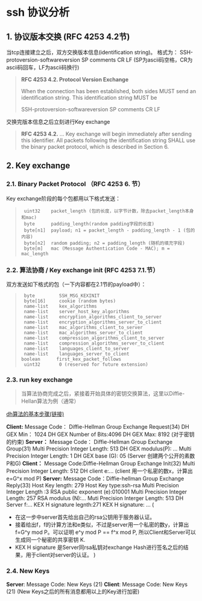 # ssh 协议分析
## 1. 协议版本交换 (RFC 4253 4.2节)
当tcp连接建立之后，双方交换版本信息(identification string)。
格式为： SSH-protoversion-softwareversion SP comments CR LF
(SP为ascii码空格，CR为ascii码回车，LF为ascii码换行)
>  __RFC 4253 4.2.  Protocol Version Exchange__ 
> 
> When the connection has been established, both sides MUST send an  identification string.  This identification string MUST be
>
> SSH-protoversion-softwareversion SP comments CR LF

交换完版本信息之后立刻进行Key exchange
> __RFC 4253 4.2.__
> ...
> Key exchange will begin immediately after sending this identifier. All packets following the identification string SHALL use the binary packet  protocol, which is described in Section 6.

## 2. Key exchange 
### 2.1. Binary Packet Protocol （RFC 4253 6. 节）
Key exchange阶段的每个包都用以下格式发送：
>      uint32    packet_length (包的长度，以字节计数，除去packet_length本身和mac)
>      byte      padding_length(random padding字段的长度)
>      byte[n1]  payload; n1 = packet_length - padding_length - 1 (包的内容)
>      byte[n2]  random padding; n2 = padding_length (随机的填充字段)
>      byte[m]   mac (Message Authentication Code - MAC); m = mac_length

### 2.2. 算法协商 / Key exchange init (RFC 4253 7.1.节）
双方发送如下格式的包（一下内容都在2.1节的payload中）：
>      byte         SSH_MSG_KEXINIT
>      byte[16]     cookie (random bytes)
>      name-list    kex_algorithms
>      name-list    server_host_key_algorithms
>      name-list    encryption_algorithms_client_to_server
>      name-list    encryption_algorithms_server_to_client
>      name-list    mac_algorithms_client_to_server
>      name-list    mac_algorithms_server_to_client
>      name-list    compression_algorithms_client_to_server
>      name-list    compression_algorithms_server_to_client
>      name-list    languages_client_to_server
>      name-list    languages_server_to_client
>     boolean      first_kex_packet_follows
>      uint32       0 (reserved for future extension)

### 2.3. run key exchange
> 当算法协商完成之后，紧接着开始具体的密钥交换算法，这里以Diffie-Hellan算法为例（通常）

[dh算法的基本步骤(链接)](https://security.stackexchange.com/questions/45963/diffie-hellman-key-exchange-in-plain-english)

__Client:__ 
Message Code： Diffie-Hellman Group Exchange Request(34)
DH GEX Min： 1024
DH GEX Number of Bits:4096
DH GEX Max: 8192
(对于密钥的约束)
__Server：__
Message Code： Diffie-Hellman Group Exchange Group(31)
Multi Precision Integer Length: 513
DH GEX modulus(P): ...
Multi Precision Integer Length: 1
DH GEX base (G): 05
(Server 创建两个公开的素数 P和G)
__Client：__
Message Code:Diffie-Hellman Group Exchange Init(32)
Multi Precision Integer Length: 512
DH client e:...
(client 用一个私密的数x，计算出 e=G^x mod P)
__Server:__
Message Code：Diffie-hellman Group Exchange Reply(33)
Host Key length: 279
Host Key type:ssh-rsa
Multi Precision Integer Length :3
RSA public exponent (e):010001
Multi Precision Integer Length: 257
RSA modulus (N):...
Muti Precision Interger Length: 513
DH Server f:...
KEX H signature legnth:271
KEX H signature: ...
(
- 在这一步中server首先给出自己的rsa公钥用于服务器认证。
- 接着给出f，f的计算方法和e类似，不过是server用一个私密的数y，计算出f=G^y mod P。可以证明 e^y mod P == f^x mod P, 所以Client和Server可以生成同一个秘密的共享密钥 K.
- KEX H signature 是Server同rsa私钥对exchange Hash进行签名之后的结果，用于client对server的认证。
)

### 2.4. New Keys
__Server__:
Message Code: New Keys (21)
__Client__:
Message Code: New Keys (21)
(New Keys之后的所有消息都用以上的Key进行加密)
























